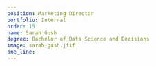 ```yaml
---
position: Marketing Director
portfolio: Internal
order: 15
name: Sarah Gush
degree: Bachelor of Data Science and Decisions
image: sarah-gush.jfif
one_line:
---
```



